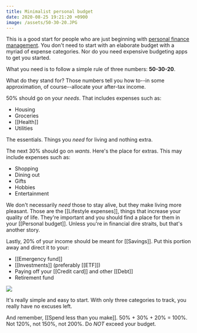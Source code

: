 ```yaml
---
title: Minimalist personal budget
date: 2020-08-25 19:21:20 +0900
image: /assets/50-30-20.JPG
---
```


This is a good start for people who are just beginning with <a class="internal-link" href="/index">personal finance management</a>. You don't need to start with an elaborate budget with a myriad of expense categories. Nor do you need expensive budgeting apps to get you started.

What you need is to follow a simple rule of three numbers: **50-30-20**.

What do they stand for? Those numbers tell you how to--in some approximation, of course--allocate your after-tax income.

50% should go on your *needs*. That includes expenses such as:
- Housing
- Groceries
- [[Health]]
- Utilities

The essentials. Things you *need* for living and nothing extra.

The next 30% should go on *wants*. Here's the place for extras. This may include expenses such as:
- Shopping
- Dining out
- Gifts
- Hobbies
- Entertainment 

We don't necessarily *need* those to stay alive, but they make living more pleasant. Those are the [[Lifestyle expenses]], things that increase your quality of life. They're important and you should find a place for them in your [[Personal budget]]. Unless you're in financial dire straits, but that's another story.

Lastly, 20% of your income should be meant for [[Savings]]. Put this portion away and direct it to your:
- [[Emergency fund]]
- [[Investments]] (preferably [[ETF]])
- Paying off your [[Credit card]] and other [[Debt]]
- Retirement fund

![]({{page.image}})

It's really simple and easy to start. With only three categories to track, you really have no excuses left.

And remember, [[Spend less than you make]]. 50% + 30% + 20% = 100%. Not 120%, not 150%, not 200%. Do *NOT* exceed your budget.